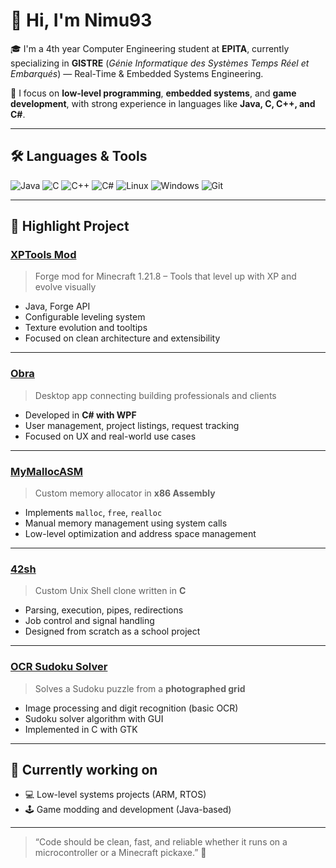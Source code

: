 # 👋 Hi, I'm Nimu93

🎓 I'm a 4th year Computer Engineering student at **EPITA**, currently specializing in **GISTRE** (*Génie Informatique des Systèmes Temps Réel et Embarqués*) — Real-Time & Embedded Systems Engineering.

🧠 I focus on **low-level programming**, **embedded systems**, and **game development**, with strong experience in languages like **Java, C, C++, and C#**.

---

## 🛠️ Languages & Tools

![Java](https://img.shields.io/badge/Java-ED8B00?style=flat&logo=java&logoColor=white)
![C](https://img.shields.io/badge/C-00599C?style=flat&logo=c&logoColor=white)
![C++](https://img.shields.io/badge/C++-00599C?style=flat&logo=c%2B%2B&logoColor=white)
![C#](https://img.shields.io/badge/C%23-239120?style=flat&logo=c-sharp&logoColor=white)
![Linux](https://img.shields.io/badge/Linux-FCC624?style=flat&logo=linux&logoColor=black)
![Windows](https://img.shields.io/badge/Windows-0078D6?style=flat&logo=windows&logoColor=white)
![Git](https://img.shields.io/badge/Git-F05032?style=flat&logo=git&logoColor=white)

---

## 🔨 Highlight Project

### [XPTools Mod](https://github.com/Nimu93/xptools)
> Forge mod for Minecraft 1.21.8 – Tools that level up with XP and evolve visually

- Java, Forge API
- Configurable leveling system
- Texture evolution and tooltips
- Focused on clean architecture and extensibility

---

### [Obra](https://github.com/Nimu93/Obra)
> Desktop app connecting building professionals and clients

- Developed in **C# with WPF**
- User management, project listings, request tracking
- Focused on UX and real-world use cases

---

### [MyMallocASM](https://github.com/Nimu93/MyMallocASM)
> Custom memory allocator in **x86 Assembly**

- Implements `malloc`, `free`, `realloc`
- Manual memory management using system calls
- Low-level optimization and address space management

---

### [42sh](https://github.com/ErwannLesech/42-Sh)
> Custom Unix Shell clone written in **C**

- Parsing, execution, pipes, redirections
- Job control and signal handling
- Designed from scratch as a school project

---

### [OCR Sudoku Solver](https://github.com/ErwannLesech/OCR)
> Solves a Sudoku puzzle from a **photographed grid**

- Image processing and digit recognition (basic OCR)
- Sudoku solver algorithm with GUI
- Implemented in C with GTK

---

## 🚀 Currently working on

- 💻 Low-level systems projects (ARM, RTOS)
- 🕹️ Game modding and development (Java-based)
  
---

> “Code should be clean, fast, and reliable whether it runs on a microcontroller or a Minecraft pickaxe.” 🧤
